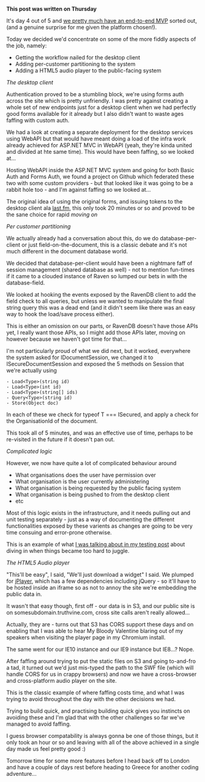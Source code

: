 **This post was written on Thursday**

It's day 4 out of 5 and [we pretty much have an end-to-end MVP](/entries/this-week,-lets-create-a-start-up---day-3.html) sorted out, (and a genuine surprise for me given the platform chosen!).


Today we decided we'd concentrate on some of the more fiddly aspects of the job, namely:

- Getting the workflow nailed for the desktop client
- Adding per-customer partitioning to the system
- Adding a HTML5 audio player to the public-facing system

*The desktop client*

Authentication proved to be a stumbling block, we're using forms auth across the site which is pretty unfriendly. I was pretty against creating a whole set of new endpoints just for a desktop client when we had perfectly good forms available for it already but I also didn't want to waste ages faffing with custom auth.

We had a look at creating a separate deployment for the desktop services using WebAPI but that would have meant doing a load of the infra work already achieved for ASP.NET MVC in WebAPI (yeah, they're kinda united and divided at hte same time). This would have been faffing, so we looked at...

Hosting WebAPI inside the ASP.NET MVC system and going for both Basic Auth and Forms Auth, we found a project on Github which federated these two with some custom providers - but that looked like it was going to be a rabbit hole too - and I'm against faffing so we looked at...

The original idea of using the original forms, and issuing tokens to the desktop client ala [last.fm](http://last.fm), this only took 20 minutes or so and proved to be the sane choice for rapid *moving on*

*Per customer partitioning*

We actually already had a conversation about this, do we do database-per-client or just field-on-the-document, this is a classic debate and it's not much different in the document database world.

We decided that database-per-client would have been a nightmare faff of session management (shared database as well) - not to mention fun-times if it came to a clouded instance of Raven so lumped our bets in with the database-field.

We looked at hooking the events exposed by the RavenDB client to add the field check to all queries, but unless we wanted to manipulate the final string query this was a dead end (and it didn't seem like there was an easy way to hook the load/save process either). 

This is either an omission on our parts, or RavenDB doesn't have those APIs yet, I really want those APIs, so I might add those APIs later, moving on however because we haven't got time for that...

I'm not particularly proud of what we did next, but it worked, everywhere the system asked for IDocumentSession, we changed it to ISecureDocumentSession and exposed the 5 methods on Session that we're actually using 

    - Load<Type>(string id)
    - Load<Type>(int id)
    - Load<Type>(string[] ids)
    - Query<Type>(string id)
    - Store(Object doc)

In each of these we check for typeof T === ISecured, and apply a check for the OrganisationId of the document.

This took all of 5 minutes, and was an effective use of time, perhaps to be re-visited in the future if it doesn't pan out.

*Complicated logic*

However, we now have quite a lot of complicated behaviour around 

- What organisations does the user have permission over
- What organisation is the user currently administering
- What organisation is being requested by the public facing system
- What organisation is being pushed to from the desktop client
- etc

Most of this logic exists in the infrastructure, and it needs pulling out and unit testing separately - just as a way of documenting the different functionalities exposed by these varients as changes are going to be very time consuing and error-prone otherwise.

This is an example of what [I was talking about in my testing post](/entries/uncle-bobs-viewpoint-considered-harmful.html) about diving in when things became too hard to juggle.

*The HTML5 Audio player*

"This'll be easy", I said, "We'll just download a widget" I said. We plumped for [jPlayer](http://www.jplayer.org/), which has a few dependencies including jQuery - so it'll have to be hosted inside an iframe so as not to annoy the site we're embedding the public data in.

It wasn't that easy though, first off - our data is in S3, and our public site is on somesubdomain.truthvine.com, cross site calls aren't really allowed...

Actually, they are - turns out that S3 has CORS support these days and on enabling that I was able to hear My Bloody Valentine blaring out of my speakers when visiting the player page in my Chromium install.

The same went for our IE10 instance and our IE9 instance but IE8...? Nope.

After faffing around trying to put the static files on S3 and going to-and-fro a tad, it turned out we'd just mis-typed the path to the SWF file (which will handle CORS for us in crappy browsers) and now we have a cross-browser and cross-platform audio player on the site.

This is the classic example of where faffing costs time, and what I was trying to avoid throughout the day with the other decisions we had.

Trying to build quick, and practising building quick gives you instincts on avoiding these and I'm glad that with the other challenges so far we've managed to avoid faffing. 

I guess browser compatability is always gonna be one of those things, but it only took an hour or so and leaving with all of the above achieved in a single day made us feel pretty good :)

Tomorrow time for some more features before I head back off to London and have a couple of days rest before heading to Greece for another coding adventure...




